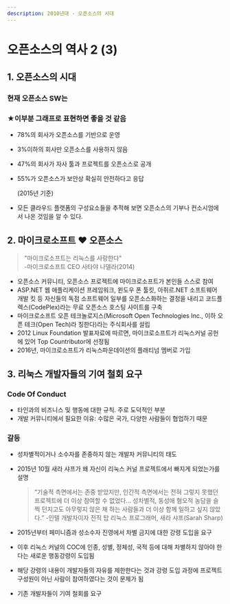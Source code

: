 ```yaml
---
description: 2010년대 - 오픈소스의 시대
---
```


# 오픈소스의 역사 2 \(3\)



## 1. 오픈소스의 시대

### 현재 오픈소스 SW는

### ★이부분 그래프로 표현하면 좋을 것 같음

* 78%의 회사가 오픈소스를 기반으로 운영
* 3%이하의 회사만 오픈소스를 사용하지 않음
* 47%의 회사가 자사 툴과 프로젝트를 오픈소스로 공개
* 55%가 오픈소스가 보안상 확실히 안전하다고 응답

  \(2015년 기준\)

* 모든 클라우드 플랫폼의 구성요소들을 추적해 보면 오픈소스의 기부나 컨소시엄에서 나온 것임을 알 수 있다.



## 2. 마이크로소프트 ♥ 오픈소스

> "마이크로소프트는 리눅스를 사랑한다"  
>  -마이크로소프트 CEO 사타야 나델라\(2014\)

* 오픈소스 커뮤니티, 오픈소스 프로젝트에 마이크로소프트가 본인들 스스로 참여
* ASP.NET 웹 애플리케이션 프레임워크, 윈도우 폰 툴킷, 아쥐르.NET 소프트웨어 개발 킷 등 자신들의 독점 소프트웨어 일부를 오픈소스화하는 결정을 내리고 코드플렉스\(CodePlex\)라는 무료 오픈소스 호스팅 사이트를 구축
* 마이크로소프트 오픈 테크놀로지스\(Microsoft Open Technologies Inc., 이하 오픈 테크\(Open Tech\)라 칭한다\)라는 주식회사를 설립
* 2012 Linux Foundation 발표자료에 따르면, 마이크로소프트가 리눅스커널 공헌에 있어 Top Countributor에 선정됨
* 2016년, 마이크로소프트가 리눅스파운데이션의 플래티넘 멤버로 가입



## 3. 리눅스 개발자들의 기여 철회 요구

### Code Of Conduct

* 타인과의 비즈니스 및 행동에 대한 규칙. 주로 도덕적인 부분
* 개발 커뮤니티에서 필요한 이유: 수많은 국가, 다양한 사람들이 협업하기 때문

### 갈등

* 성차별적이거나 소수자를 존중하지 않는 개발자 커뮤니티의 태도
* 2015년 10월 새라 샤프가 왜 자신이 리눅스 커널 프로젝트에서 빠지게 되었는가를 설명

  > “기술적 측면에서는 존중 받았지만, 인간적 측면에서는 전혀 그렇지 못했던 프로젝트에 더 이상 참여할 수 없었다… 성차별적, 동성애 혐오적 농담을 슬쩍 던지고도 아무렇지 않은 채 하는 사람들과 더 이상 함께 일하고 싶지 않았다.” -인텔 개발자이자 전직 탑 리눅스 프로그래머, 새라 샤프\(Sarah Sharp\)

* 2015년부터 페미니즘과 성소수자 진영에서 차별 금지에 대한 강령 도입을 요구
* 이후 리눅스 커널의 COC에 인종, 성별, 정체성, 국적 등에 대해 차별하지 않아야 한다는 새로운 행동강령이 도입됨 
* 해당 강령의 내용이 개발자들의 자유를 제한한다는 것과 강령 도입 과정에 프로젝트 구성원이 아닌 사람이 참여하였다는 것이 문제가 됨
* 기존 개발자들이 기여 철회를 요구

